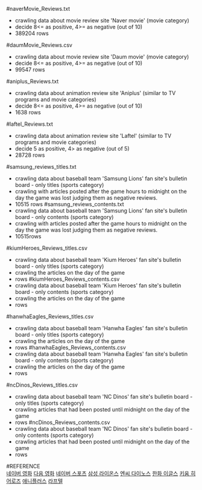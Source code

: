 #naverMovie_Reviews.txt 
- crawling data about movie review site 'Naver movie' (movie category)
- decide 8<= as positive, 4>= as negative (out of 10)
- 389204 rows

#daumMovie_Reviews.csv
- crawling data about movie review site 'Daum movie' (movie category)
- decide 8<= as positive, 4>= as negative (out of 10)
- 99547 rows

#aniplus_Reviews.txt 
- crawling data about animation review site 'Aniplus' (similar to TV programs and movie categories)
- decide 8<= as positive, 4>= as negative (out of 10)
- 1638 rows

#laftel_Reviews.txt 
- crawling data about animation review site 'Laftel' (similar to TV programs and movie categories)
- decide 5 as positive, 4> as negative (out of 5)
- 28728 rows

#samsung_reviews_titles.txt 
- crawling data about baseball team 'Samsung Lions' fan site's bulletin board - only titles (sports category)
- crawling with articles posted after the game hours to midnight on the day the game was lost judging them as negative reviews.
- 10515 rows
#samsung_reviews_contents.txt 
- crawling data about baseball team 'Samsung Lions' fan site's bulletin board - only contents (sports category)
- crawling with articles posted after the game hours to midnight on the day the game was lost judging them as negative reviews.
- 10515rows

#kiumHeroes_Reviews_titles.csv
- crawling data about baseball team 'Kium Heroes' fan site's bulletin board - only titles (sports category)
- crawling the articles on the day of the game
- rows
#kiumHeroes_Reviews_contents.csv
- crawling data about baseball team 'Kium Heroes' fan site's bulletin board - only contents (sports category)
- crawling the articles on the day of the game
- rows

#hanwhaEagles_Reviews_titles.csv
- crawling data about baseball team 'Hanwha Eagles' fan site's bulletin board - only titles (sports category)
- crawling the articles on the day of the game
- rows
#hanwhaEagles_Reviews_contents.csv
- crawling data about baseball team 'Hanwha Eagles' fan site's bulletin board - only contents (sports category)
- crawling the articles on the day of the game
- rows

#ncDinos_Reviews_titles.csv
- crawling data about baseball team 'NC Dinos' fan site's bulletin board - only titles (sports category)
- crawling articles that had been posted until midnight on the day of the game
- rows
#ncDinos_Reviews_contents.csv
- crawling data about baseball team 'NC Dinos' fan site's bulletin board - only contents (sports category)
- crawling articles that had been posted until midnight on the day of the game
- rows


#REFERENCE   
[네이버 영화](https://movie.naver.com/)
[다음 영화](https://movie.daum.net/main/new#slide-1-0)
[네이버 스포츠](https://sports.news.naver.com/index.nhn)
[삼성 라이온스](https://www.samsunglions.com/index.asp)
[엔씨 다이노스](https://www.ncdinos.com/main/index)
[한화 이글스](https://www.hanwhaeagles.co.kr/html/main/main.asp)
[키움 히어로즈](https://www.heroesbaseball.co.kr/index.do)
[애니플러스](http://www.aniplustv.com/#/default.asp?gCode=MA&sCode=000)
[라프텔](https://laftel.net/)
